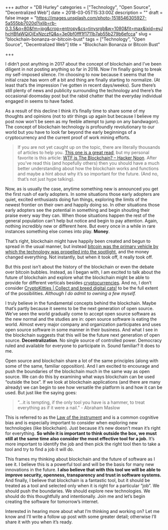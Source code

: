 +++
author = "DB Hurley"
categories = ["Technology", "Open Source", "Decentralized Web"]
date = 2018-03-05T15:33:00Z
description = ""
draft = false
image = "https://images.unsplash.com/photo-1518546305927-5a555bb7020d?ixlib=rb-0.3.5&q=80&fm=jpg&crop=entropy&cs=tinysrgb&w=1080&fit=max&ixid=eyJhcHBfaWQiOjExNzczfQ&s=3e0bf0fff1f1711b7ab55b279b6efcca"
slug = "blockchain-bonanza-or-bitcoin-bust"
tags = ["Technology", "Open Source", "Decentralized Web"]
title = "Blockchain Bonanza or Bitcoin Bust"

+++


I didn’t post anything in 2017 about the concept of blockchain and I’ve been diligent in not posting anything so far in 2018. Now I’m finally going to break my self-imposed silence. I’m choosing to now because it seems that the initial craze has worn off a bit and thing are finally starting to normalize. (At least that’s the impression I’ve gotten in recent days/weeks). Sure there’s still plenty of news and publicity surrounding the technology and there’s the occasional doomsday post but the rabid chatter that the everyday individual engaged in seems to have faded.

As a result of this decline I think it’s finally time to share some of my thoughts and opinions (not to stir things up again but because I believe my post now won’t be seen as my feeble attempt to jump on any bandwagon). The concept of blockchain technology is profoundly revolutionary to our world but you have to look far beyond the early beginnings of a cryptocurrency and the current proof of work mining efforts.

> If you are not yet caught up on the topic, there are literally thousands of articles to help you. [This one is a great read](https://medium.com/@mattdlockyer/understanding-blockchain-technology-2cb5636823eb), but my personal favorite is this article: [WTF is The Blockchain? – Hacker Noon](https://hackernoon.com/wtf-is-the-blockchain-1da89ba19348). After you’ve read this (and hopefully others) then you should have a much better understanding about how the blockchain works and functions and maybe a hint about why it’s so important for the future. (And no, that’s not just hype talking).

Now, as is usually the case, anytime something new is announced you get the first rush of early adopters. In some situations those early adopters are quiet, excited enthusiasts doing fun things, exploring the limits of the newest frontier on their own and happily doing so. In other situations those early adopters see the potential in something and begin shouting their praise every way they can. When those situations happen the rest of the general population can’t help but notice and begin to pay attention. Again, nothing incredibly new or different here. But every once in a while in rare instances something else comes into play. **Money**.

That’s right, blockchain might have happily been created and begun to spread in the usual manner, but instead [bitcoin was the primary vehicle by which the technology was propelled into the spotlight](https://en.wikipedia.org/wiki/History_of_bitcoin), and the money changed everything. Not instantly, but when it took off, it really took off.

But this post isn’t about the history of the blockchain or even the debate over bitcoin bubbles. Instead, as I began with, I am excited to talk about the future of blockchain and explore what the blockchain might be able to provide for different verticals besides [cryptocurrencies](https://coinmarketcap.com/all/views/all/). And no, I don’t consider [CryptoKitties | Collect and breed digital cats!](https://www.cryptokitties.co/) to be the full extent of the possibilities. _Although I do admit to owning a few myself._

I truly believe in the fundamental concepts behind the blockchain. Maybe that’s partly because it seems to be the next generation of open source. We’ve seen the world gradually come to accept open source software as the new normal and the studies are in: open source software is eating the world. Almost every major company and organization participates and uses open source software in some manner in their business. And what I see in the blockchain suggests that this will be the future next generation of open source. **Decentralization**. No single source of controlled power. Democracy ruled and available for everyone to participate in. Sound familiar? It does to me.

Open source and blockchain share a lot of the same principles (along with some of the same, familiar opposition). And I am excited to encourage and push the boundaries of the blockchain much in the same way as open source. We can do this by examining what ways blockchain can be used “outside the box”. If we look at blockchain applications (and there are many already) we can begin to see how versatile the platform is and how it can be used. But just like the saying goes:

> ”…it is tempting, if the only tool you have is a hammer, to treat everything as if it were a nail.” - Abraham Maslow

This is referred to as the [Law of the instrument](https://en.wikipedia.org/wiki/Law_of_the_instrument) and is a common cognitive bias and is especially important to consider when exploring new technologies (like blockchain). Just because it’s new doesn’t mean it’s right for everything. **So while it is important to think outside the box, we must still at the same time also consider the most effective tool for a job.** It’s more important to identify the job and then pick the right tool then to take a tool and try to find a job it will do.

This frames my thinking about blockchain and the future of software as I see it. I believe this is a powerful tool and will be the basis for many new innovations in the future. **I also believe that with this tool we will be able to improve security, openness, transparency and trust in software systems.** And finally, I believe that blockchain is a fantastic tool, but it should be treated as a tool and selected only when it is right for a particular “job”. We should push the boundaries. We should explore new technologies. We should do this thoughtfully and intentionally. Join me and let’s begin creating the software for tomorrow’s internet.

Interested in hearing more about what I’m thinking and working on? Let me know and I’ll write a follow up post with some greater detail; otherwise I’ll share it with you when it’s ready.

